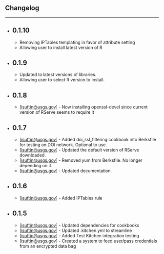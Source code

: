 ## Changelog
---------

- 0.1.10
  -----
  - Removing IPTables templating in favor of attribute setting
  - Allowing user to install latest version of R

- 0.1.9
  -----
  - Updated to latest versions of libraries. 
  - Allowing user to select R version to install.

- 0.1.8
  -----
  - [isuftin@usgs.gov] - Now installing openssl-devel since current version of RServe seems to require it

- 0.1.7
  -----
  - [isuftin@usgs.gov] - Added doi_ssl_filtering cookbook into Berksfile for testing on DOI network. Optional to use.
  - [isuftin@usgs.gov] - Updated the default version of RServe downloaded.
  - [isuftin@usgs.gov] - Removed yum from Berksfile. No longer depending on it. 
  - [isuftin@usgs.gov] - Updated documentation.

- 0.1.6
  -----
  - [isuftin@usgs.gov] - Added IPTables rule

- 0.1.5
  -----
  - [isuftin@usgs.gov] - Updated dependencies for cookbooks
  - [isuftin@usgs.gov] - Updated .kitchen.yml to streamline
  - [isuftin@usgs.gov] - Added Test Kitchen integration testing
  - [isuftin@usgs.gov] - Created a system to feed user/pass credentials from an encrypted data bag